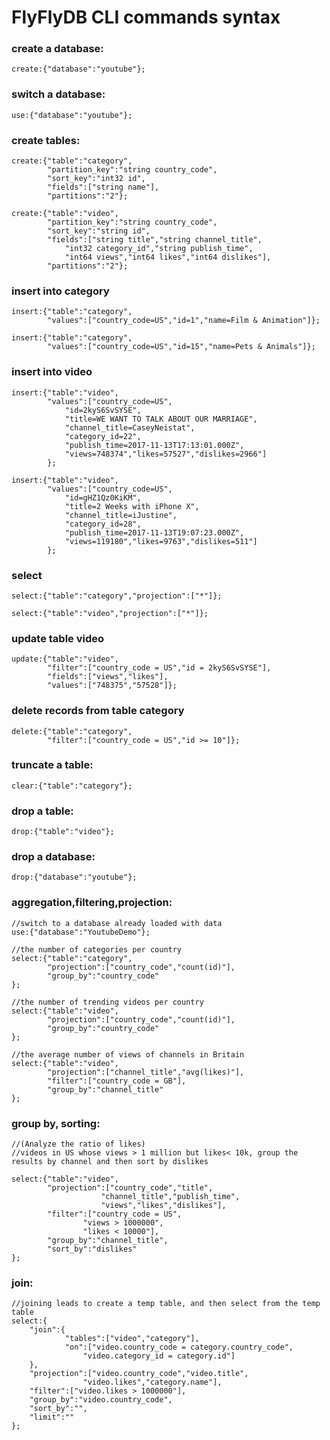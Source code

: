 # FlyFlyDB CLI commands syntax
### create a database:
```Fly
create:{"database":"youtube"};
```
### switch a database:
```Fly
use:{"database":"youtube"};
```
### create tables:
```Fly
create:{"table":"category",
        "partition_key":"string country_code",
        "sort_key":"int32 id",
        "fields":["string name"],
        "partitions":"2"};

create:{"table":"video",
        "partition_key":"string country_code",
        "sort_key":"string id",
        "fields":["string title","string channel_title",
            "int32 category_id","string publish_time",
            "int64 views","int64 likes","int64 dislikes"],
        "partitions":"2"};
```
### insert into category
```Fly
insert:{"table":"category",
        "values":["country_code=US","id=1","name=Film & Animation"]};

insert:{"table":"category",
        "values":["country_code=US","id=15","name=Pets & Animals"]};
```
### insert into video
    insert:{"table":"video",
            "values":["country_code=US",
                "id=2kyS6SvSYSE",
                "title=WE WANT TO TALK ABOUT OUR MARRIAGE",
                "channel_title=CaseyNeistat",
                "category_id=22",
                "publish_time=2017-11-13T17:13:01.000Z",
                "views=748374","likes=57527","dislikes=2966"]
            };
    
    insert:{"table":"video",
            "values":["country_code=US",
                "id=gHZ1Qz0KiKM",
                "title=2 Weeks with iPhone X",
                "channel_title=iJustine",
                "category_id=28",
                "publish_time=2017-11-13T19:07:23.000Z",
                "views=119180","likes=9763","dislikes=511"]
            };
### select
    select:{"table":"category","projection":["*"]};
    
    select:{"table":"video","projection":["*"]};
### update table video
    update:{"table":"video",
            "filter":["country_code = US","id = 2kyS6SvSYSE"],
            "fields":["views","likes"],
            "values":["748375","57528"]};
### delete records from table category
    delete:{"table":"category",
            "filter":["country_code = US","id >= 10"]};
### truncate a table:
    clear:{"table":"category"};
### drop a table:
    drop:{"table":"video"};
### drop a database:
    drop:{"database":"youtube"};

### aggregation,filtering,projection:
    //switch to a database already loaded with data
    use:{"database":"YoutubeDemo"};
    
    //the number of categories per country
    select:{"table":"category",
    		"projection":["country_code","count(id)"],
    		"group_by":"country_code"
    };
    
    //the number of trending videos per country
    select:{"table":"video",
    		"projection":["country_code","count(id)"],
    		"group_by":"country_code"
    };
    
    //the average number of views of channels in Britain
    select:{"table":"video",
            "projection":["channel_title","avg(likes)"],
            "filter":["country_code = GB"],
            "group_by":"channel_title"
    };
### group by, sorting:
```Fly
//(Analyze the ratio of likes)
//videos in US whose views > 1 million but likes< 10k, group the results by channel and then sort by dislikes

select:{"table":"video",
        "projection":["country_code","title",
        			"channel_title","publish_time",
        			"views","likes","dislikes"],
        "filter":["country_code = US",
        		"views > 1000000",
        		"likes < 10000"],
        "group_by":"channel_title",
        "sort_by":"dislikes"
};
```
### join:
```Fly
//joining leads to create a temp table, and then select from the temp table
select:{
    "join":{
    		"tables":["video","category"],
    		"on":["video.country_code = category.country_code",
    			"video.category_id = category.id"]
    },
    "projection":["video.country_code","video.title",
    			"video.likes","category.name"],
    "filter":["video.likes > 1000000"],
    "group_by":"video.country_code",
    "sort_by":"",
    "limit":""
};
```

